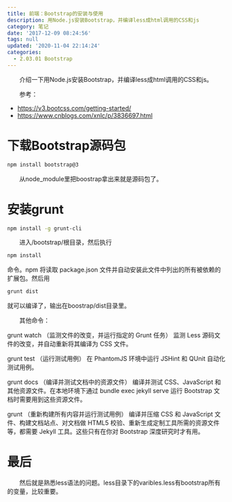 ```yaml
---
title: 前端：Bootstrap的安装与使用
description: 用Node.js安装Bootstrap，并编译less成html调用的CSS和js
category: 笔记
date: '2017-12-09 08:24:56'
tags: null
updated: '2020-11-04 22:14:24'
categories:
  - 2.03.01 Bootstrap
---
```


　　介绍一下用Node.js安装Bootstrap，并编译less成html调用的CSS和js。

　　参考：
- <https://v3.bootcss.com/getting-started/>
- <https://www.cnblogs.com/xnlc/p/3836697.html>

# 下载Bootstrap源码包

```sh
npm install bootstrap@3
```

　　从node_module里把boostrap拿出来就是源码包了。

# 安装grunt

```sh
npm install -g grunt-cli
```

　　进入/bootstrap/根目录，然后执行

```sh
npm install
```

命令。npm 将读取 package.json 文件并自动安装此文件中列出的所有被依赖的扩展包。然后用

```sh
grunt dist
```

就可以编译了，输出在boostrap/dist目录里。

　　其他命令：

grunt watch （监测文件的改变，并运行指定的 Grunt 任务）
监测 Less 源码文件的改变，并自动重新将其编译为 CSS 文件。

grunt test （运行测试用例）
在 PhantomJS 环境中运行 JSHint 和 QUnit 自动化测试用例。

grunt docs （编译并测试文档中的资源文件）
编译并测试 CSS、JavaScript 和其他资源文件。在本地环境下通过 bundle exec jekyll serve 运行 Bootstrap 文档时需要用到这些资源文件。

grunt （重新构建所有内容并运行测试用例）
编译并压缩 CSS 和 JavaScript 文件、构建文档站点、对文档做 HTML5 校验、重新生成定制工具所需的资源文件等，都需要 Jekyll 工具。这些只有在你对 Bootstrap 深度研究时才有用。

# 最后

　　然后就是熟悉less语法的问题。less目录下的varibles.less有bootstrap所有的变量，比较重要。

